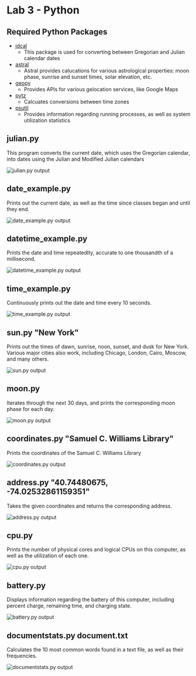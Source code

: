 # Lab 3 - Python

## Required Python Packages
- [jdcal](https://pypi.org/project/jdcal/)
  - This package is used for converting between Gregorian and Julian calendar dates
- [astral](https://pypi.org/project/astral/)
  - Astral provides calucations for various astrological properties: moon phase, sunrise and sunset times, solar elevation, etc.
- [geopy](https://geopy.readthedocs.io/en/stable/)
  - Provides APIs for various gelocation services, like Google Maps
- [pytz](https://pypi.org/project/pytz/)
  - Calcuates conversions between time zones
- [psutil](https://pypi.org/project/psutil/)
  - Provides information regarding running processes, as well as system utilization statistics

## julian.py
This program converts the current date, which uses the Gregorian calendar, into dates using the Julian and Modified Julian calendars

![julian.py output](https://github.com/user-attachments/assets/79b246dd-33ac-44ff-bb50-7d751e3367eb)

## date_example.py
Prints out the current date, as well as the time since classes began and until they end.

![date_example.py output](https://github.com/user-attachments/assets/dfac7513-6c49-4c03-89d5-7e9b23d025f6)

## datetime_example.py
Prints the date and time repeatedlty, accurate to one thousandth of a millisecond.

![datetime_example.py output](https://github.com/user-attachments/assets/5bc1f34c-5e65-4e8c-827f-efcb7fede490)

## time_example.py
Continuously prints out the date and time every 10 seconds.

![time_example.py output](https://github.com/user-attachments/assets/d3ba1c4e-ad51-4c9e-9717-76fadf82c365)

## sun.py "New York"
Prints out the times of dawn, sunrise, noon, sunset, and dusk for New York. Various major cities also work, including Chicago, London, Cairo, Moscow, and many others.

![sun.py output](https://github.com/user-attachments/assets/823ef8ef-e802-4aba-9a5d-21cd4cda3a45)

## moon.py
Iterates through the next 30 days, and prints the corresponding moon phase for each day.

![moon.py output](https://github.com/user-attachments/assets/e7d4e685-84b3-473c-930b-80a329bc8b70)

## coordinates.py "Samuel C. Williams Library"
Prints the coordinates of the Samuel C. Williams Library

![coordinates.py output](https://github.com/user-attachments/assets/14522cd6-0cdf-45ec-a85c-93a95fccb7d5)

## address.py "40.74480675, -74.02532861159351"
Takes the given coordinates and returns the corresponding address.

![address.py output](https://github.com/user-attachments/assets/77157d76-9cc3-4feb-a734-ce1f8c4d437a)

## cpu.py
Prints the number of physical cores and logical CPUs on this computer, as well as the utilization of each one.

![cpu.py output](https://github.com/user-attachments/assets/0b0653e2-3b43-45cd-850b-503395963b6a)

## battery.py
Displays information regarding the battery of this computer, including percent charge, remaining time, and charging state.

![battery.py output](https://github.com/user-attachments/assets/ab13b618-63a4-4dbb-926a-794d801addd7)

## documentstats.py document.txt
Calculates the 10 most common words found in a text file, as well as their frequencies.

![documentstats.py output](https://github.com/user-attachments/assets/2575d16a-8683-497e-9a32-b0e45ae89c0e)

